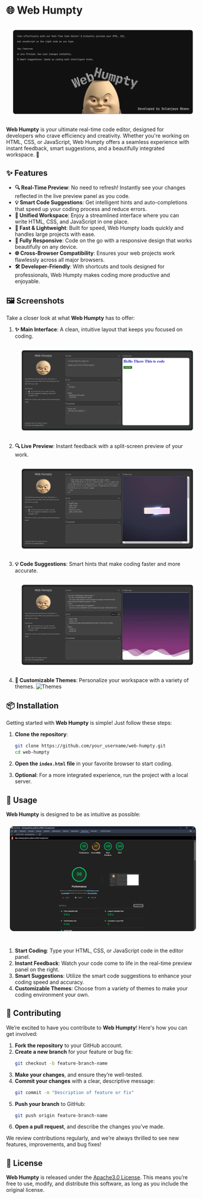 # 🌐 Web Humpty

<div>
  <img src="assets/wall.webp" alt="web hupmty main wall" style="border-radius: 10px; margin: 10px;">
</div>

**Web Humpty** is your ultimate real-time code editor, designed for developers who crave efficiency and creativity. Whether you're working on HTML, CSS, or JavaScript, Web Humpty offers a seamless experience with instant feedback, smart suggestions, and a beautifully integrated workspace. 🚀

## ✨ Features

- **🔍 Real-Time Preview**: No need to refresh! Instantly see your changes reflected in the live preview panel as you code.
- **💡 Smart Code Suggestions**: Get intelligent hints and auto-completions that speed up your coding process and reduce errors.
- **🎨 Unified Workspace**: Enjoy a streamlined interface where you can write HTML, CSS, and JavaScript in one place.
- **🚀 Fast & Lightweight**: Built for speed, Web Humpty loads quickly and handles large projects with ease.
- **📱 Fully Responsive**: Code on the go with a responsive design that works beautifully on any device.
- **🌐 Cross-Browser Compatibility**: Ensures your web projects work flawlessly across all major browsers.
- **🛠️ Developer-Friendly**: With shortcuts and tools designed for professionals, Web Humpty makes coding more productive and enjoyable.

## 🖼️ Screenshots

Take a closer look at what **Web Humpty** has to offer:

1. **✨ Main Interface**: A clean, intuitive layout that keeps you focused on coding.
   <div>
    <img src="assets/screenshot1.webp" alt="web hupmty main wall" style="border-radius: 10px; margin: 10px;">
   </div>

2. **🔍 Live Preview**: Instant feedback with a split-screen preview of your work.
   <div>
    <img src="assets/screenshot2.webp" alt="web hupmty main wall" style="border-radius: 10px; margin: 10px;">
   </div>

3. **💡 Code Suggestions**: Smart hints that make coding faster and more accurate.
   <div>
    <img src="assets/screenshot3.webp" alt="web hupmty main wall" style="border-radius: 10px; margin: 10px;">
   </div>

4. **🎨 Customizable Themes**: Personalize your workspace with a variety of themes.
   ![Themes](path_to_screenshot_4)

## 📦 Installation

Getting started with **Web Humpty** is simple! Just follow these steps:

1. **Clone the repository**:
    ```bash
    git clone https://github.com/your_username/web-humpty.git
    cd web-humpty
    ```

2. **Open the `index.html` file** in your favorite browser to start coding.

3. **Optional**: For a more integrated experience, run the project with a local server.

## 🚀 Usage

**Web Humpty** is designed to be as intuitive as possible:

<div>
    <img src="assets/profomence.jpg" alt="web hupmty main wall" style="border-radius: 10px; margin: 10px;">
</div>

<br/>

1. **Start Coding**: Type your HTML, CSS, or JavaScript code in the editor panel.
2. **Instant Feedback**: Watch your code come to life in the real-time preview panel on the right.
3. **Smart Suggestions**: Utilize the smart code suggestions to enhance your coding speed and accuracy.
4. **Customizable Themes**: Choose from a variety of themes to make your coding environment your own.

## 🤝 Contributing

We’re excited to have you contribute to **Web Humpty**! Here's how you can get involved:

1. **Fork the repository** to your GitHub account.
2. **Create a new branch** for your feature or bug fix:
    ```bash
    git checkout -b feature-branch-name
    ```
3. **Make your changes**, and ensure they’re well-tested.
4. **Commit your changes** with a clear, descriptive message:
    ```bash
    git commit -m "Description of feature or fix"
    ```
5. **Push your branch** to GitHub:
    ```bash
    git push origin feature-branch-name
    ```
6. **Open a pull request**, and describe the changes you’ve made.

We review contributions regularly, and we’re always thrilled to see new features, improvements, and bug fixes!

## 📄 License

**Web Humpty** is released under the [Apache3.0 License](LICENSE). This means you’re free to use, modify, and distribute this software, as long as you include the original license.
